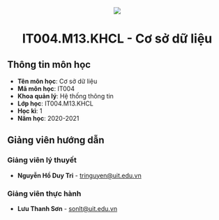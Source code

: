 <!-- UIT Banner -->
<div align="center">
  <a href="https://www.uit.edu.vn/" title="Trường Đại học Công nghệ Thông tin" target="_blank">
    <img src="https://i.imgur.com/WmMnSRt.png">
  </a>
</div>

<h1 align="center">IT004.M13.KHCL - Cơ sở dữ liệu</h1>

<a name="thongtinmonhoc"></a>
## Thông tin môn học
* **Tên môn học**: Cơ sở dữ liệu
* **Mã môn học**: IT004
* **Khoa quản lý**: Hệ thống thông tin
* **Lớp học**: IT004.M13.KHCL
* **Học kì**: 1
* **Năm học**: 2020-2021

<a name="giangvienhuongdan"></a>
## Giảng viên hướng dẫn
### Giảng viên lý thuyết
* **Nguyễn Hồ Duy Tri** - tringuyen@uit.edu.vn
### Giảng viên thực hành
* **Lưu Thanh Sơn** - sonlt@uit.edu.vn
